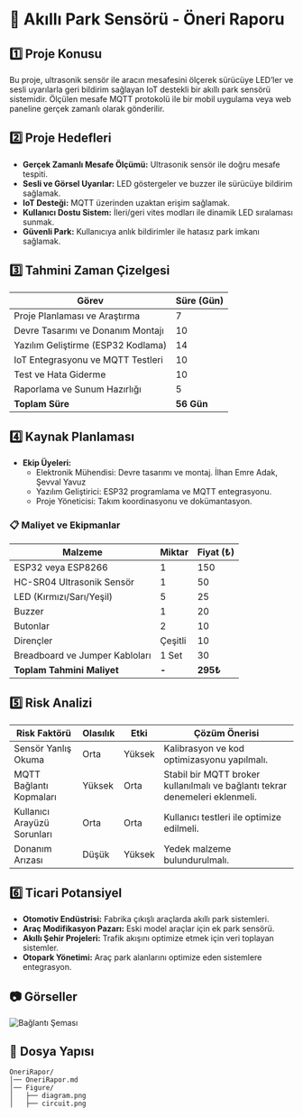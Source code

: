 # 📌 Akıllı Park Sensörü - Öneri Raporu

## 1️⃣ Proje Konusu
Bu proje, ultrasonik sensör ile aracın mesafesini ölçerek sürücüye LED’ler ve sesli uyarılarla geri bildirim sağlayan IoT destekli bir akıllı park sensörü sistemidir. Ölçülen mesafe MQTT protokolü ile bir mobil uygulama veya web paneline gerçek zamanlı olarak gönderilir.

## 2️⃣ Proje Hedefleri
- **Gerçek Zamanlı Mesafe Ölçümü:** Ultrasonik sensör ile doğru mesafe tespiti.
- **Sesli ve Görsel Uyarılar:** LED göstergeler ve buzzer ile sürücüye bildirim sağlamak.
- **IoT Desteği:** MQTT üzerinden uzaktan erişim sağlamak.
- **Kullanıcı Dostu Sistem:** İleri/geri vites modları ile dinamik LED sıralaması sunmak.
- **Güvenli Park:** Kullanıcıya anlık bildirimler ile hatasız park imkanı sağlamak.

## 3️⃣ Tahmini Zaman Çizelgesi
| Görev | Süre (Gün) |
|-------|-----------|
| Proje Planlaması ve Araştırma | 7 |
| Devre Tasarımı ve Donanım Montajı | 10 |
| Yazılım Geliştirme (ESP32 Kodlama) | 14 |
| IoT Entegrasyonu ve MQTT Testleri | 10 |
| Test ve Hata Giderme | 10 |
| Raporlama ve Sunum Hazırlığı | 5 |
| **Toplam Süre** | **56 Gün** |

## 4️⃣ Kaynak Planlaması
- **Ekip Üyeleri:**
  - Elektronik Mühendisi: Devre tasarımı ve montaj. İlhan Emre Adak, Şevval Yavuz  
  - Yazılım Geliştirici: ESP32 programlama ve MQTT entegrasyonu. 
  - Proje Yöneticisi: Takım koordinasyonu ve dokümantasyon. 

### 📋 Maliyet ve Ekipmanlar

| Malzeme                          | Miktar  | Fiyat (₺)  |
|----------------------------------|---------|------------|
| ESP32 veya ESP8266               | 1       | 150        |
| HC-SR04 Ultrasonik Sensör        | 1       | 50         |
| LED (Kırmızı/Sarı/Yeşil)         | 5       | 25         |
| Buzzer                           | 1       | 20         |
| Butonlar                         | 2       | 10         |
| Dirençler                        | Çeşitli | 10         |
| Breadboard ve Jumper Kabloları   | 1 Set   | 30         |
| **Toplam Tahmini Maliyet**       | **-**   | **295₺**   |


## 5️⃣ Risk Analizi
| Risk Faktörü | Olasılık | Etki | Çözüm Önerisi |
|-------------|---------|------|----------------|
| Sensör Yanlış Okuma | Orta | Yüksek | Kalibrasyon ve kod optimizasyonu yapılmalı. |
| MQTT Bağlantı Kopmaları | Yüksek | Orta | Stabil bir MQTT broker kullanılmalı ve bağlantı tekrar denemeleri eklenmeli. |
| Kullanıcı Arayüzü Sorunları | Orta | Orta | Kullanıcı testleri ile optimize edilmeli. |
| Donanım Arızası | Düşük | Yüksek | Yedek malzeme bulundurulmalı. |

## 6️⃣ Ticari Potansiyel
- **Otomotiv Endüstrisi:** Fabrika çıkışlı araçlarda akıllı park sistemleri.
- **Araç Modifikasyon Pazarı:** Eski model araçlar için ek park sensörü.
- **Akıllı Şehir Projeleri:** Trafik akışını optimize etmek için veri toplayan sistemler.
- **Otopark Yönetimi:** Araç park alanlarını optimize eden sistemlere entegrasyon.

## 📷 Görseller
![Bağlantı Şeması](Figure/diagram.png)

## 📁 Dosya Yapısı
```
OneriRapor/
│── OneriRapor.md
│── Figure/
│   ├── diagram.png
│   ├── circuit.png
```
